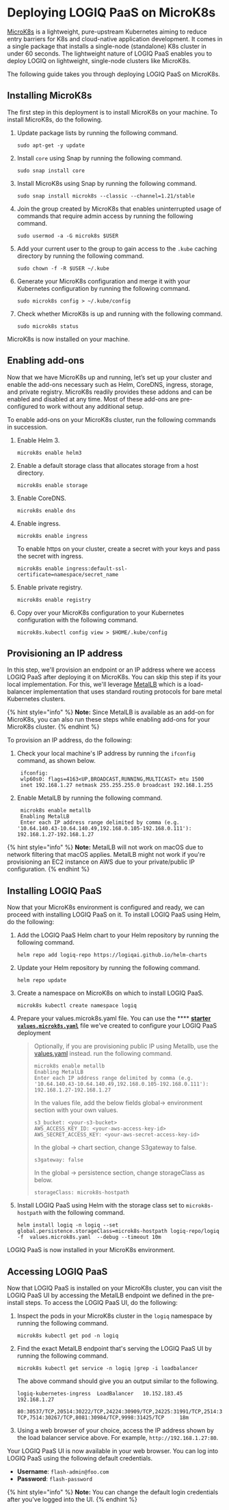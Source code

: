 # Deploying LOGIQ PaaS on MicroK8s

[MicroK8s](https://microk8s.io) is a lightweight, pure-upstream Kubernetes aiming to reduce entry barriers for K8s and cloud-native application development. It comes in a single package that installs a single-node (standalone) K8s cluster in under 60 seconds. The lightweight nature of LOGIQ PaaS enables you to deploy LOGIQ on lightweight, single-node clusters like MicroK8s.

The following guide takes you through deploying LOGIQ PaaS on MicroK8s.

## Installing MicroK8s

The first step in this deployment is to install MicroK8s on your machine. To install MicroK8s, do the following.

1.  Update package lists by running the following command.

    ```
    sudo apt-get -y update
    ```
2.  Install `core` using Snap by running the following command.

    ```
    sudo snap install core
    ```
3.  Install MicroK8s using Snap by running the following command.

    ```
    sudo snap install microk8s --classic --channel=1.21/stable
    ```
4.  Join the group created by MicroK8s that enables uninterrupted usage of commands that require admin access by running the following command.

    ```
    sudo usermod -a -G microk8s $USER
    ```
5.  Add your current user to the group to gain access to the `.kube` caching directory by running the following command.

    ```
    sudo chown -f -R $USER ~/.kube
    ```
6.  Generate your MicroK8s configuration and merge it with your Kubernetes configuration by running the following command.

    ```
    sudo microk8s config > ~/.kube/config
    ```
7.  Check whether MicroK8s is up and running with the following command.

    ```
    sudo microk8s status
    ```

MicroK8s is now installed on your machine.

## Enabling add-ons

Now that we have MicroK8s up and running, let’s set up your cluster and enable the add-ons necessary such as Helm, CoreDNS, ingress, storage, and private registry. MicroK8s readily provides these addons and can be enabled and disabled at any time. Most of these add-ons are pre-configured to work without any additional setup.

To enable add-ons on your MicroK8s cluster, run the following commands in succession.

1.  Enable Helm 3.

    ```
    microk8s enable helm3
    ```
2.  Enable a default storage class that allocates storage from a host directory.

    ```
    microk8s enable storage
    ```
3.  Enable CoreDNS.

    ```
    microk8s enable dns
    ```
4.  Enable ingress.

    ```
    microk8s enable ingress
    ```

    To enable https on your cluster, create a secret with your keys and pass the secret with ingress.

    ```
    microk8s enable ingress:default-ssl-certificate=namespace/secret_name
    ```
5.  Enable private registry.

    ```
    microk8s enable registry
    ```
6.  Copy over your MicroK8s configuration to your Kubernetes configuration with the following command.

    ```
    microk8s.kubectl config view > $HOME/.kube/config
    ```

## Provisioning an IP address

In this step, we'll provision an endpoint or an IP address where we access LOGIQ PaaS after deploying it on MicroK8s. You can skip this step if its your local implementation. For this, we'll leverage [MetalLB](https://metallb.universe.tf) which is a load-balancer implementation that uses standard routing protocols for bare metal Kubernetes clusters.

{% hint style="info" %}
**Note:** Since MetalLB is available as an add-on for MicroK8s, you can also run these steps while enabling add-ons for your MicroK8s cluster.
{% endhint %}

To provision an IP address, do the following:

1.  Check your local machine's IP address by running the `ifconfig` command, as shown below.

    ```
     ifconfig:
     wlp60s0: flags=4163<UP,BROADCAST,RUNNING,MULTICAST> mtu 1500
     inet 192.168.1.27 netmask 255.255.255.0 broadcast 192.168.1.255
    ```
2.  Enable MetalLB by running the following command.

    ```
     microk8s enable metallb
     Enabling MetalLB
     Enter each IP address range delimited by comma (e.g.     '10.64.140.43-10.64.140.49,192.168.0.105-192.168.0.111'): 192.168.1.27-192.168.1.27
    ```

{% hint style="info" %}
**Note:** MetalLB will not work on macOS due to network filtering that macOS applies. MetalLB might not work if you're provisioning an EC2 instance on AWS due to your private/public IP configuration.
{% endhint %}

## Installing LOGIQ PaaS

Now that your MicroK8s environment is configured and ready, we can proceed with installing LOGIQ PaaS on it. To install LOGIQ PaaS using Helm, do the following:

1.  Add the LOGIQ PaaS Helm chart to your Helm repository by running the following command.

    ```
    helm repo add logiq-repo https://logiqai.github.io/helm-charts
    ```
2.  Update your Helm repository by running the following command.

    ```
    helm repo update
    ```
3.  Create a namespace on MicroK8s on which to install LOGIQ PaaS.

    ```
    microk8s kubectl create namespace logiq
    ```
4.  Prepare your values.microk8s.yaml file. You can use the **** [**starter `values.microk8s.yaml`**](https://github.com/logiqai/logiq-installation/blob/main/values/values.microk8s.yaml) file we've created to configure your LOGIQ PaaS deployment

    > Optionally, if you are provisioning public IP using Metallb, use the [values.yaml](https://github.com/logiqai/logiq-installation/blob/main/values/values.yaml) instead. run the following command.
    >
    > ```
    > microk8s enable metallb
    > Enabling MetalLB
    > Enter each IP address range delimited by comma (e.g.  '10.64.140.43-10.64.140.49,192.168.0.105-192.168.0.111'): 192.168.1.27-192.168.1.27
    > ```
    >
    > In the values file, add the below fields global-> environment section with your own values.
    >
    > ```
    > s3_bucket: <your-s3-bucket>
    > AWS_ACCESS_KEY_ID: <your-aws-access-key-id>
    > AWS_SECRET_ACCESS_KEY: <your-aws-secret-access-key-id>
    > ```
    >
    > In the global -> chart section, change S3gateway to false.
    >
    > ```
    > s3gateway: false
    > ```
    >
    > In the global -> persistence section, change storageClass as below.
    >
    > ```
    > storageClass: microk8s-hostpath
    > ```
5.  Install LOGIQ PaaS using Helm with the storage class set to `microk8s-hostpath` with the following command.

    ```
    helm install logiq -n logiq --set global.persistence.storageClass=microk8s-hostpath logiq-repo/logiq -f  values.microk8s.yaml  --debug --timeout 10m
    ```

LOGIQ PaaS is now installed in your MicroK8s environment.

## Accessing LOGIQ PaaS

Now that LOGIQ PaaS is installed on your MicroK8s cluster, you can visit the LOGIQ PaaS UI by accessing the MetalLB endpoint we defined in the pre-install steps. To access the LOGIQ PaaS UI, do the following:

1.  Inspect the pods in your MicroK8s cluster in the `logiq` namespace by running the following command.

    ```
    microk8s kubectl get pod -n logiq
    ```
2.  Find the exact MetalLB endpoint that's serving the LOGIQ PaaS UI by running the following command.

    ```
    microk8s kubectl get service -n logiq |grep -i loadbalancer
    ```

    The above command should give you an output similar to the following.

    ```
    logiq-kubernetes-ingress  LoadBalancer   10.152.183.45  192.168.1.27

    80:30537/TCP,20514:30222/TCP,24224:30909/TCP,24225:31991/TCP,2514:30800/TCP,3000:32680/TCP,514:32450/    TCP,7514:30267/TCP,8081:30984/TCP,9998:31425/TCP     18m
    ```
3. Using a web browser of your choice, access the IP address shown by the load balancer service above. For example, `http://192.168.1.27:80`.

Your LOGIQ PaaS UI is now available in your web browser. You can log into LOGIQ PaaS using the following default credentials.

* **Username**: `flash-admin@foo.com`
* **Password**: `flash-password`

{% hint style="info" %}
**Note:** You can change the default login credentials after you've logged into the UI.
{% endhint %}
